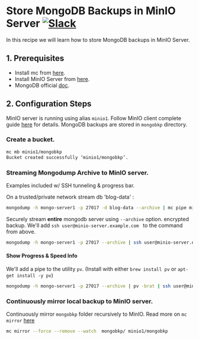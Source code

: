 # Store MongoDB Backups in MinIO Server [![Slack](https://slack.minio.io/slack?type=svg)](https://slack.minio.io)

In this recipe we will learn how to store MongoDB backups in MinIO Server.

## 1. Prerequisites

* Install mc from [here](https://docs.minio.io/docs/minio-client-quickstart-guide).
* Install MinIO Server from [here](https://docs.minio.io/docs/minio-quickstart-guide).
* MongoDB official [doc](https://docs.mongodb.com/).

## 2. Configuration Steps

MinIO server is running using alias ``minio1``. Follow MinIO client complete guide [here](https://docs.minio.io/docs/minio-client-complete-guide) for details. MongoDB backups are stored in ``mongobkp`` directory.

### Create a bucket.

```sh
mc mb minio1/mongobkp
Bucket created successfully ‘minio1/mongobkp’.
```

### Streaming Mongodump Archive to MinIO server.

Examples included w/ SSH tunneling & progress bar.

On a trusted/private network stream db 'blog-data' :

```sh
mongodump -h mongo-server1 -p 27017 -d blog-data --archive | mc pipe minio1/mongobkp/backups/mongo-blog-data-`date +%Y-%m-%d`.archive
```

Securely stream **entire** mongodb server using `--archive` option. encrypted backup. We'll add `ssh user@minio-server.example.com ` to the command from above.

```sh
mongodump -h mongo-server1 -p 27017 --archive | ssh user@minio-server.example.com mc pipe minio1/mongobkp/full-db-`date +%Y-%m-%d`.archive
```

#### Show Progress & Speed Info

We'll add a pipe to the utility `pv`. (Install with either `brew install pv` or `apt-get install -y pv`)

```sh
mongodump -h mongo-server1 -p 27017 --archive | pv -brat | ssh user@minio-server.example.com mc pipe minio1/mongobkp/full-db-`date +%Y-%m-%d`.archive
```

### Continuously mirror local backup to MinIO server.

Continuously mirror ``mongobkp`` folder recursively to MinIO. Read more on ``mc mirror`` [here](https://docs.minio.io/docs/minio-client-complete-guide#mirror) 

```sh
mc mirror --force --remove --watch  mongobkp/ minio1/mongobkp
```

